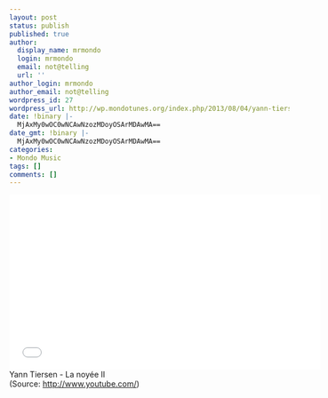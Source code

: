 ```yaml
---
layout: post
status: publish
published: true
author:
  display_name: mrmondo
  login: mrmondo
  email: not@telling
  url: ''
author_login: mrmondo
author_email: not@telling
wordpress_id: 27
wordpress_url: http://wp.mondotunes.org/index.php/2013/08/04/yann-tiersen-la-noyee-ii/
date: !binary |-
  MjAxMy0wOC0wNCAwNzozMDoyOSArMDAwMA==
date_gmt: !binary |-
  MjAxMy0wOC0wNCAwNzozMDoyOSArMDAwMA==
categories:
- Mondo Music
tags: []
comments: []
---
```

<iframe width="560" height="315" src="//www.youtube.com/embed/6hdvsm_4iuI" frameborder="0"> </iframe>
Yann Tiersen - La noyée II
<div class="attribution">(<span>Source:</span> <a href="http://www.youtube.com/">http://www.youtube.com/</a>)</div>
